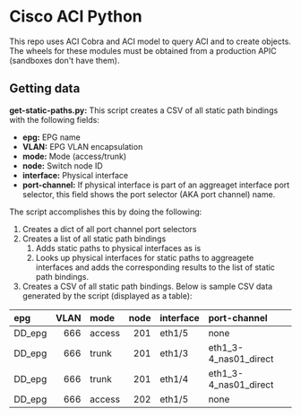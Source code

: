 # Cisco ACI Python
This repo uses ACI Cobra and ACI model to query ACI and to create objects. The wheels for these modules must be obtained from a production APIC (sandboxes don't have them).

## Getting data
__get-static-paths.py:__ This script creates a CSV of all static path bindings with the following fields:

* __epg:__ EPG name
* __VLAN:__ EPG VLAN encapsulation
* __mode:__ Mode (access/trunk)
* __node:__ Switch node ID
* __interface:__ Physical interface
* __port-channel:__ If physical interface is part of an aggreaget interface port selector, this field shows the port selector (AKA port channel) name.

The script accomplishes this by doing the following:

1. Creates a dict of all port channel port selectors
2. Creates a list of all static path bindings
    1. Adds static paths to physical interfaces as is
    2. Looks up physical interfaces for static paths to aggreagete interfaces and adds the corresponding results to the list of static path bindings.
3. Creates a CSV of all static path bindings. Below is sample CSV data generated by the script (displayed as a table):


| epg    | VLAN | mode   | node | interface | port-channel          |
| :--    | --:  | :--    | --:  | :--       | :--                   |
| DD_epg | 666  | access | 201  | eth1/5    | none                  |
| DD_epg | 666  | trunk  | 201  | eth1/3    | eth1_3-4_nas01_direct |
| DD_epg | 666  | trunk  | 201  | eth1/4    | eth1_3-4_nas01_direct |
| DD_epg | 666  | access | 202  | eth1/5    | none                  |
